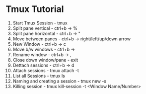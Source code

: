 # Tmux Tutorial

1. Start Tmux Session - tmux
2. Split pane vertical - ctrl+b -> %
3. Split pane horizontal - ctrl+b -> "
4. Move between panes - ctrl+b -> right/left/up/down arrow
5. New Window - ctrl+b -> c
6. Move b/w windows - ctrl+b -> <Window number>
7. Rename window - ctrl+b -> , 
8. Close down window/pane - exit
9. Dettach sessions - ctrl+b -> d
10. Attach sessions - tmux attach -t <Window number>
11. List all Sessions - tmux ls
12. Naming and creating a session - tmux new -s <Window Name>
13. Killing session - tmux kill-session -t <Window Name/Number>
